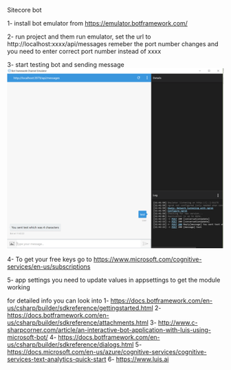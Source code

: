 ﻿Sitecore bot

1- install bot emulator from https://emulator.botframework.com/

2- run project and them run emulator, set the url to 
 http://localhost:xxxx/api/messages remeber the port number changes and you need to enter correct port number instead of xxxx

3- start testing bot and sending message 
![alt tag](images\help\emulator1.PNG)

4- To get your free keys go to  https://www.microsoft.com/cognitive-services/en-us/subscriptions

5- app settings 
you need to update values in appsettings to get the module working


for detailed info you can look into
1- https://docs.botframework.com/en-us/csharp/builder/sdkreference/gettingstarted.html
2- https://docs.botframework.com/en-us/csharp/builder/sdkreference/attachments.html
3- http://www.c-sharpcorner.com/article/an-interactive-bot-application-with-luis-using-microsoft-bot/
4- https://docs.botframework.com/en-us/csharp/builder/sdkreference/dialogs.html
5- https://docs.microsoft.com/en-us/azure/cognitive-services/cognitive-services-text-analytics-quick-start
6- https://www.luis.ai

